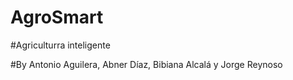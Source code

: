 # AgroSmart

#Agriculturra inteligente

#By Antonio Aguilera, Abner Díaz, Bibiana Alcalá y Jorge Reynoso
